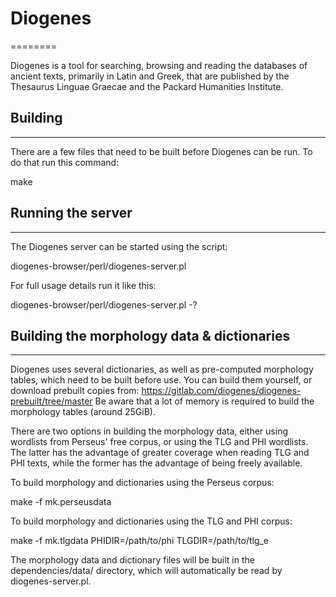# Diogenes
========

Diogenes is a tool for searching, browsing and reading the databases
of ancient texts, primarily in Latin and Greek, that are published by
the Thesaurus Linguae Graecae and the Packard Humanities Institute.


## Building ## 
--------

There are a few files that need to be built before Diogenes can be
run. To do that run this command:

  make


## Running the server ## 
------------------

The Diogenes server can be started using the script:

  diogenes-browser/perl/diogenes-server.pl

For full usage details run it like this:

  diogenes-browser/perl/diogenes-server.pl -?


## Building the morphology data & dictionaries ## 
-------------------------------------------

Diogenes uses several dictionaries, as well as pre-computed
morphology tables, which need to be built before use. You can build
them yourself, or download prebuilt copies from:
  https://gitlab.com/diogenes/diogenes-prebuilt/tree/master
Be aware that a lot of memory is required to build the morphology
tables (around 25GiB).

There are two options in building the morphology data, either using
wordlists from Perseus' free corpus, or using the TLG and PHI
wordlists. The latter has the advantage of greater coverage when
reading TLG and PHI texts, while the former has the advantage of
being freely available.

To build morphology and dictionaries using the Perseus corpus:

  make -f mk.perseusdata

To build morphology and dictionaries using the TLG and PHI corpus:

  make -f mk.tlgdata PHIDIR=/path/to/phi TLGDIR=/path/to/tlg_e

The morphology data and dictionary files will be built in the
dependencies/data/ directory, which will automatically be read
by diogenes-server.pl.
